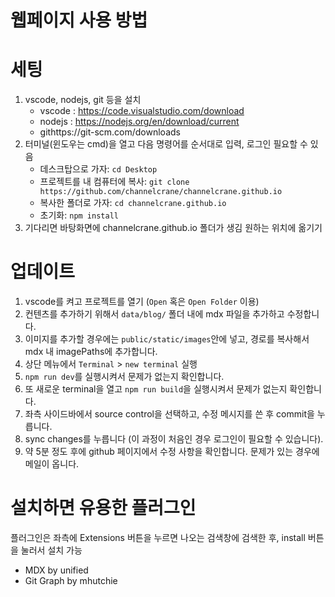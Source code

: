 
# 웹페이지 사용 방법

# 세팅
1. vscode, nodejs, git 등을 설치
    - vscode : https://code.visualstudio.com/download
    - nodejs : https://nodejs.org/en/download/current
    - githttps://git-scm.com/downloads
2. 터미널(윈도우는 cmd)을 열고 다음 명령어를 순서대로 입력, 로그인 필요할 수 있음
    - 데스크탑으로 가자:  `cd Desktop`
    - 프로젝트를 내 컴퓨터에 복사: `git clone https://github.com/channelcrane/channelcrane.github.io`
    - 복사한 폴더로 가자: `cd channelcrane.github.io` 
    - 초기화: `npm install`
3. 기다리면 바탕화면에 channelcrane.github.io 폴더가 생김 원하는 위치에 옮기기

#  업데이트
1. vscode를 켜고 프로젝트를 열기 (`Open` 혹은 `Open Folder` 이용)
2. 컨텐츠를 추가하기 위해서 `data/blog/` 폴더 내에 mdx 파일을 추가하고 수정합니다.
3. 이미지를 추가할 경우에는 `public/static/images`안에 넣고, 경로를 복사해서 mdx 내 imagePaths에 추가합니다.
4. 상단 메뉴에서 `Terminal` > `new terminal` 실행
5. `npm run dev`를 실행시켜서 문제가 없는지 확인합니다.
6. 또 새로운 terminal을 열고 `npm run build`을 실행시켜서 문제가 없는지 확인합니다.
7. 좌측 사이드바에서 source control을 선택하고, 수정 메시지를 쓴 후 commit을 누릅니다.
8. sync changes를 누릅니다 (이 과정이 처음인 경우 로그인이 필요할 수 있습니다).
9. 약 5분 정도 후에 github 페이지에서 수정 사항을 확인합니다. 문제가 있는 경우에 메일이 옵니다.

# 설치하면 유용한 플러그인
플러그인은 좌측에 Extensions 버튼을 누르면 나오는 검색창에 검색한 후, install 버튼을 눌러서 설치 가능
- MDX by unified
- Git Graph by mhutchie
